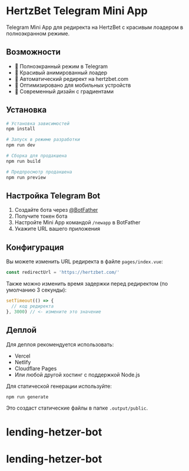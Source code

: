 # HertzBet Telegram Mini App

Telegram Mini App для редиректа на HertzBet с красивым лоадером в полноэкранном режиме.

## Возможности

- 🚀 Полноэкранный режим в Telegram
- 💫 Красивый анимированный лоадер
- 🔄 Автоматический редирект на hertzbet.com
- 📱 Оптимизировано для мобильных устройств
- 🎨 Современный дизайн с градиентами

## Установка

```bash
# Установка зависимостей
npm install

# Запуск в режиме разработки
npm run dev

# Сборка для продакшена
npm run build

# Предпросмотр продакшена
npm run preview
```

## Настройка Telegram Bot

1. Создайте бота через [@BotFather](https://t.me/BotFather)
2. Получите токен бота
3. Настройте Mini App командой `/newapp` в BotFather
4. Укажите URL вашего приложения

## Конфигурация

Вы можете изменить URL редиректа в файле `pages/index.vue`:

```typescript
const redirectUrl = 'https://hertzbet.com/'
```

Также можно изменить время задержки перед редиректом (по умолчанию 3 секунды):

```typescript
setTimeout(() => {
  // код редиректа
}, 3000) // <- измените это значение
```

## Деплой

Для деплоя рекомендуется использовать:
- Vercel
- Netlify
- Cloudflare Pages
- Или любой другой хостинг с поддержкой Node.js

Для статической генерации используйте:

```bash
npm run generate
```

Это создаст статические файлы в папке `.output/public`.

# lending-hetzer-bot
# lending-hetzer-bot
